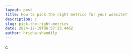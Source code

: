 ```yaml
---
layout: post
title: How to pick the right metrics for your website?
description: c
slug: pick-the-right-metrics
date: 2024-12-19T06:57:23.446Z
author: hricha-shandily
---
```

c﻿